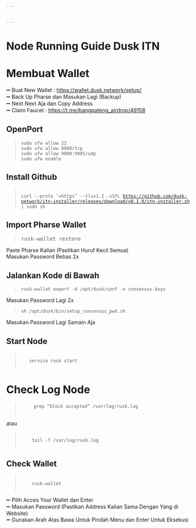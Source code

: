 ```yaml
---


---
```


<h1 id="node-running-guide-dusk-itn">Node Running Guide Dusk ITN</h1>
<h1 id="membuat-wallet">Membuat Wallet</h1>
<p>➖ Buat New Wallet : <a href="https://wallet.dusk.network/setup/">https://wallet.dusk.network/setup/</a><br>
➖ Back Up Pharse dan Masukan Lagi (Backup)<br>
➖ Next Next Aja dan Copy Address<br>
➖ Claim Faucet : <a href="https://t.me/bangpateng_airdrop/49158">https://t.me/bangpateng_airdrop/49158</a></p>
<h2 id="openport">OpenPort</h2>
<blockquote>
<pre><code>sudo ufw allow 22 
sudo ufw allow 8080/tcp 
sudo ufw allow 9000:9005/udp
sudo ufw enable
</code></pre>
</blockquote>
<h2 id="install-github">Install Github</h2>
<blockquote>
<pre><code>
curl --proto ‘=https’ --tlsv1.2 -sSfL <a href="https://github.com/dusk-network/itn-installer/releases/download/v0.1.0/itn-installer.sh">https://github.com/dusk-network/itn-installer/releases/download/v0.1.0/itn-installer.sh</a> | sudo sh
</code></pre>
</blockquote>
<h2 id="import-pharse-wallet">Import Pharse Wallet</h2>
<blockquote>
<p>
  <pre><conde>rusk-wallet restore</conde></pre>
</p>
</blockquote>
<p>Paste Pharse Kalian (Pastikan Huruf Kecil Semua)<br>
Masukan Password Bebas 2x</p>
<h2 id="jalankan-kode-di-bawah">Jalankan Kode di Bawah</h2>
<blockquote>
<p><pre><code>rusk-wallet export -d /opt/dusk/conf -n consensus.keys</code></pre></p>
</blockquote>
<p>Masukan Password Lagi 2x</p>
<blockquote>
<p><pre><code>sh /opt/dusk/bin/setup_consensus_pwd.sh</code></pre>
  </blockquote>
<p>Masukan Password Lagi Samain Aja</p>
<h2 id="start-node">Start Node</h2>
<blockquote>
<p>
<pre>
  <code>
   service rusk start 
  </code>
</pre></p>
</blockquote>
<h1 id="check-log-node">Check Log Node</h1>
<blockquote>
<p>
  <pre>
    <code>grep “block accepted” /var/log/rusk.log</code>
  </pre></p>
</blockquote>
<p>atau</p>
<blockquote>
<p><pre>
  <code>
    tail -f /var/log/rusk.log
  </code>
</pre></p>
</blockquote>
<h2 id="check-wallet">Check Wallet</h2>
<blockquote>
<p><pre>
  <code>
    rusk-wallet
  </code>
</pre></p>
</blockquote>
<p>➖ Pilih Acces Your Wallet dan Enter<br>
➖ Masukan Password (Pastikan Address Kalian Sama Dengan Yang di Website)<br>
➖ Gunakan Arah Atas Bawa Untuk Pindah Menu dan Enter Untuk Eksekusi</p>
